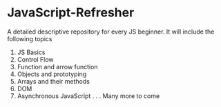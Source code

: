 # JavaScript-Refresher
A detailed descriptive repository for every JS beginner. It will include the following topics

1. JS Basics
2. Control Flow 
3. Function and arrow function
4. Objects and prototyping
5. Arrays and their methods
6. DOM 
7. Asynchronous JavaScript
.
.
.
Many more to come
